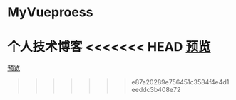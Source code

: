 # MyVueproess
个人技术博客
<<<<<<< HEAD
[预览](https://beautifulgirl230.github.io/MyVueproess/)
=======
[预览](https://beautifulgirl230.github.io/MyVueproess/)
>>>>>>> e87a20289e756451c3584f4e4d1eeddc3b408e72
